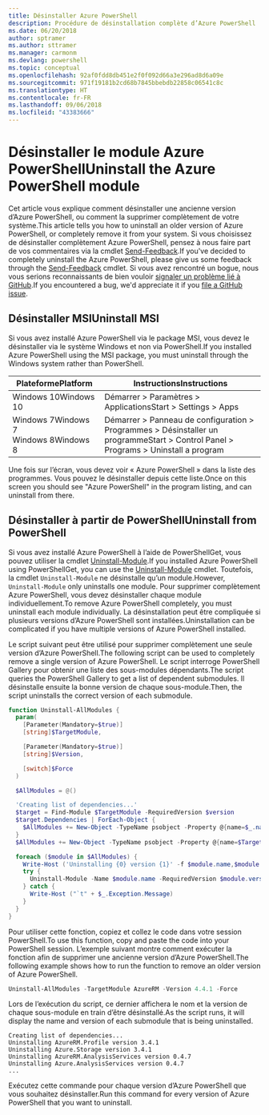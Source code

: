 ```yaml
---
title: Désinstaller Azure PowerShell
description: Procédure de désinstallation complète d’Azure PowerShell
ms.date: 06/20/2018
author: sptramer
ms.author: sttramer
ms.manager: carmonm
ms.devlang: powershell
ms.topic: conceptual
ms.openlocfilehash: 92af0fdd8db451e2f0f092d66a3e296ad8d6a09e
ms.sourcegitcommit: 971f19181b2cd68b7845bbebdb22858c06541c8c
ms.translationtype: HT
ms.contentlocale: fr-FR
ms.lasthandoff: 09/06/2018
ms.locfileid: "43383666"
---
```

# <a name="uninstall-the-azure-powershell-module"></a><span data-ttu-id="f6c3a-103">Désinstaller le module Azure PowerShell</span><span class="sxs-lookup"><span data-stu-id="f6c3a-103">Uninstall the Azure PowerShell module</span></span>

<span data-ttu-id="f6c3a-104">Cet article vous explique comment désinstaller une ancienne version d’Azure PowerShell, ou comment la supprimer complètement de votre système.</span><span class="sxs-lookup"><span data-stu-id="f6c3a-104">This article tells you how to uninstall an older version of Azure PowerShell, or completely remove it from your system.</span></span> <span data-ttu-id="f6c3a-105">Si vous choisissez de désinstaller complètement Azure PowerShell, pensez à nous faire part de vos commentaires via la cmdlet [Send-Feedback](/powershell/module/azurerm.profile/send-feedback).</span><span class="sxs-lookup"><span data-stu-id="f6c3a-105">If you've decided to completely uninstall the Azure PowerShell, please give us some feedback through the [Send-Feedback](/powershell/module/azurerm.profile/send-feedback) cmdlet.</span></span>
<span data-ttu-id="f6c3a-106">Si vous avez rencontré un bogue, nous vous serions reconnaissants de bien vouloir [signaler un problème lié à GitHub](https://github.com/azure/azure-powershell/issues).</span><span class="sxs-lookup"><span data-stu-id="f6c3a-106">If you encountered a bug, we'd appreciate it if you [file a GitHub issue](https://github.com/azure/azure-powershell/issues).</span></span>

## <a name="uninstall-msi"></a><span data-ttu-id="f6c3a-107">Désinstaller MSI</span><span class="sxs-lookup"><span data-stu-id="f6c3a-107">Uninstall MSI</span></span>

<span data-ttu-id="f6c3a-108">Si vous avez installé Azure PowerShell via le package MSI, vous devez le désinstaller via le système Windows et non via PowerShell.</span><span class="sxs-lookup"><span data-stu-id="f6c3a-108">If you installed Azure PowerShell using the MSI package, you must uninstall through the Windows system rather than PowerShell.</span></span>

| <span data-ttu-id="f6c3a-109">Plateforme</span><span class="sxs-lookup"><span data-stu-id="f6c3a-109">Platform</span></span> | <span data-ttu-id="f6c3a-110">Instructions</span><span class="sxs-lookup"><span data-stu-id="f6c3a-110">Instructions</span></span> |
|----------|--------------|
| <span data-ttu-id="f6c3a-111">Windows 10</span><span class="sxs-lookup"><span data-stu-id="f6c3a-111">Windows 10</span></span> | <span data-ttu-id="f6c3a-112">Démarrer > Paramètres > Applications</span><span class="sxs-lookup"><span data-stu-id="f6c3a-112">Start > Settings > Apps</span></span> |
| <span data-ttu-id="f6c3a-113">Windows 7</span><span class="sxs-lookup"><span data-stu-id="f6c3a-113">Windows 7</span></span> </br><span data-ttu-id="f6c3a-114">Windows 8</span><span class="sxs-lookup"><span data-stu-id="f6c3a-114">Windows 8</span></span> | <span data-ttu-id="f6c3a-115">Démarrer > Panneau de configuration > Programmes > Désinstaller un programme</span><span class="sxs-lookup"><span data-stu-id="f6c3a-115">Start > Control Panel > Programs > Uninstall a program</span></span> |

<span data-ttu-id="f6c3a-116">Une fois sur l’écran, vous devez voir « Azure PowerShell » dans la liste des programmes. Vous pouvez le désinstaller depuis cette liste.</span><span class="sxs-lookup"><span data-stu-id="f6c3a-116">Once on this screen you should see "Azure PowerShell" in the program listing, and can uninstall from there.</span></span>

## <a name="uninstall-from-powershell"></a><span data-ttu-id="f6c3a-117">Désinstaller à partir de PowerShell</span><span class="sxs-lookup"><span data-stu-id="f6c3a-117">Uninstall from PowerShell</span></span>

<span data-ttu-id="f6c3a-118">Si vous avez installé Azure PowerShell à l’aide de PowerShellGet, vous pouvez utiliser la cmdlet [Uninstall-Module](/powershell/module/powershellget/uninstall-module).</span><span class="sxs-lookup"><span data-stu-id="f6c3a-118">If you installed Azure PowerShell using PowerShellGet, you can use the [Uninstall-Module](/powershell/module/powershellget/uninstall-module) cmdlet.</span></span> <span data-ttu-id="f6c3a-119">Toutefois, la cmdlet `Uninstall-Module` ne désinstalle qu’un module.</span><span class="sxs-lookup"><span data-stu-id="f6c3a-119">However, `Uninstall-Module` only uninstalls one module.</span></span> <span data-ttu-id="f6c3a-120">Pour supprimer complètement Azure PowerShell, vous devez désinstaller chaque module individuellement.</span><span class="sxs-lookup"><span data-stu-id="f6c3a-120">To remove Azure PowerShell completely, you must uninstall each module individually.</span></span> <span data-ttu-id="f6c3a-121">La désinstallation peut être compliquée si plusieurs versions d’Azure PowerShell sont installées.</span><span class="sxs-lookup"><span data-stu-id="f6c3a-121">Uninstallation can be complicated if you have multiple versions of Azure PowerShell installed.</span></span>

<span data-ttu-id="f6c3a-122">Le script suivant peut être utilisé pour supprimer complètement une seule version d’Azure PowerShell.</span><span class="sxs-lookup"><span data-stu-id="f6c3a-122">The following script can be used to completely remove a single version of Azure PowerShell.</span></span> <span data-ttu-id="f6c3a-123">Le script interroge PowerShell Gallery pour obtenir une liste des sous-modules dépendants.</span><span class="sxs-lookup"><span data-stu-id="f6c3a-123">The script queries the PowerShell Gallery to get a list of dependent submodules.</span></span> <span data-ttu-id="f6c3a-124">Il désinstalle ensuite la bonne version de chaque sous-module.</span><span class="sxs-lookup"><span data-stu-id="f6c3a-124">Then, the script uninstalls the correct version of each submodule.</span></span>

```powershell
function Uninstall-AllModules {
  param(
    [Parameter(Mandatory=$true)]
    [string]$TargetModule,

    [Parameter(Mandatory=$true)]
    [string]$Version,

    [switch]$Force
  )

  $AllModules = @()

  'Creating list of dependencies...'
  $target = Find-Module $TargetModule -RequiredVersion $version
  $target.Dependencies | ForEach-Object {
    $AllModules += New-Object -TypeName psobject -Property @{name=$_.name; version=$_.requiredversion}
  }
  $AllModules += New-Object -TypeName psobject -Property @{name=$TargetModule; version=$Version}

  foreach ($module in $AllModules) {
    Write-Host ('Uninstalling {0} version {1}' -f $module.name,$module.version)
    try {
      Uninstall-Module -Name $module.name -RequiredVersion $module.version -Force:$Force -ErrorAction Stop
    } catch {
      Write-Host ("`t" + $_.Exception.Message)
    }
  }
}
```

<span data-ttu-id="f6c3a-125">Pour utiliser cette fonction, copiez et collez le code dans votre session PowerShell.</span><span class="sxs-lookup"><span data-stu-id="f6c3a-125">To use this function, copy and paste the code into your PowerShell session.</span></span> <span data-ttu-id="f6c3a-126">L’exemple suivant montre comment exécuter la fonction afin de supprimer une ancienne version d’Azure PowerShell.</span><span class="sxs-lookup"><span data-stu-id="f6c3a-126">The following example shows how to run the function to remove an older version of Azure PowerShell.</span></span>

```powershell
Uninstall-AllModules -TargetModule AzureRM -Version 4.4.1 -Force
```

<span data-ttu-id="f6c3a-127">Lors de l’exécution du script, ce dernier affichera le nom et la version de chaque sous-module en train d’être désinstallé.</span><span class="sxs-lookup"><span data-stu-id="f6c3a-127">As the script runs, it will display the name and version of each submodule that is being uninstalled.</span></span>

```output
Creating list of dependencies...
Uninstalling AzureRM.Profile version 3.4.1
Uninstalling Azure.Storage version 3.4.1
Uninstalling AzureRM.AnalysisServices version 0.4.7
Uninstalling Azure.AnalysisServices version 0.4.7
...
```

<span data-ttu-id="f6c3a-128">Exécutez cette commande pour chaque version d’Azure PowerShell que vous souhaitez désinstaller.</span><span class="sxs-lookup"><span data-stu-id="f6c3a-128">Run this command for every version of Azure PowerShell that you want to uninstall.</span></span>
